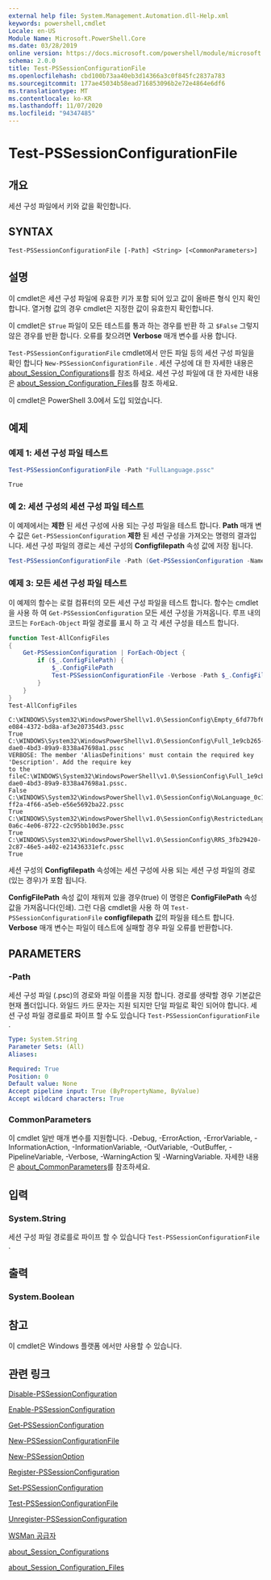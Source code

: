 ```yaml
---
external help file: System.Management.Automation.dll-Help.xml
keywords: powershell,cmdlet
Locale: en-US
Module Name: Microsoft.PowerShell.Core
ms.date: 03/28/2019
online version: https://docs.microsoft.com/powershell/module/microsoft.powershell.core/test-pssessionconfigurationfile?view=powershell-7&WT.mc_id=ps-gethelp
schema: 2.0.0
title: Test-PSSessionConfigurationFile
ms.openlocfilehash: cbd100b73aa40eb3d14366a3c0f845fc2837a783
ms.sourcegitcommit: 177ae45034b58ead716853096b2e72e4864e6df6
ms.translationtype: MT
ms.contentlocale: ko-KR
ms.lasthandoff: 11/07/2020
ms.locfileid: "94347485"
---
```

# Test-PSSessionConfigurationFile

## 개요
세션 구성 파일에서 키와 값을 확인합니다.

## SYNTAX

```
Test-PSSessionConfigurationFile [-Path] <String> [<CommonParameters>]
```

## 설명

이 cmdlet은 세션 구성 파일에 유효한 키가 포함 되어 있고 값이 올바른 형식 인지 확인 합니다. 열거형 값의 경우 cmdlet은 지정한 값이 유효한지 확인합니다.

이 cmdlet은 `$True` 파일이 모든 테스트를 통과 하는 경우를 반환 하 고 `$False` 그렇지 않은 경우를 반환 합니다. 오류를 찾으려면 **Verbose** 매개 변수를 사용 합니다.

`Test-PSSessionConfigurationFile` cmdlet에서 만든 파일 등의 세션 구성 파일을 확인 합니다 `New-PSSessionConfigurationFile` . 세션 구성에 대 한 자세한 내용은 [about_Session_Configurations](About/about_Session_Configurations.md)를 참조 하세요. 세션 구성 파일에 대 한 자세한 내용은 [about_Session_Configuration_Files](About/about_Session_Configuration_Files.md)를 참조 하세요.

이 cmdlet은 PowerShell 3.0에서 도입 되었습니다.

## 예제

### 예제 1: 세션 구성 파일 테스트

```powershell
Test-PSSessionConfigurationFile -Path "FullLanguage.pssc"
```

```Output
True
```

### 예 2: 세션 구성의 세션 구성 파일 테스트

이 예제에서는 **제한** 된 세션 구성에 사용 되는 구성 파일을 테스트 합니다.
**Path** 매개 변수 값은 `Get-PSSessionConfiguration` **제한** 된 세션 구성을 가져오는 명령의 결과입니다. 세션 구성 파일의 경로는 세션 구성의 **Configfilepath** 속성 값에 저장 됩니다.

```powershell
Test-PSSessionConfigurationFile -Path (Get-PSSessionConfiguration -Name Restricted).ConfigFilePath
```

### 예제 3: 모든 세션 구성 파일 테스트

이 예제의 함수는 로컬 컴퓨터의 모든 세션 구성 파일을 테스트 합니다. 함수는 cmdlet을 사용 하 여 `Get-PSSessionConfiguration` 모든 세션 구성을 가져옵니다. 루프 내의 코드는 `ForEach-Object` 파일 경로를 표시 하 고 각 세션 구성을 테스트 합니다.

```powershell
function Test-AllConfigFiles
{
    Get-PSSessionConfiguration | ForEach-Object {
        if ($_.ConfigFilePath) {
            $_.ConfigFilePath
            Test-PSSessionConfigurationFile -Verbose -Path $_.ConfigFilePath
        }
    }
}
Test-AllConfigFiles
```

```Output
C:\WINDOWS\System32\WindowsPowerShell\v1.0\SessionConfig\Empty_6fd77bf6-e084-4372-bd8a-af3e207354d3.pssc
True
C:\WINDOWS\System32\WindowsPowerShell\v1.0\SessionConfig\Full_1e9cb265-dae0-4bd3-89a9-8338a47698a1.pssc
VERBOSE: The member 'AliasDefinitions' must contain the required key 'Description'. Add the require key
to the fileC:\WINDOWS\System32\WindowsPowerShell\v1.0\SessionConfig\Full_1e9cb265-dae0-4bd3-89a9-8338a47698a1.pssc.
False
C:\WINDOWS\System32\WindowsPowerShell\v1.0\SessionConfig\NoLanguage_0c115179-ff2a-4f66-a5eb-e56e5692ba22.pssc
True
C:\WINDOWS\System32\WindowsPowerShell\v1.0\SessionConfig\RestrictedLang_b6bd9474-0a6c-4e06-8722-c2c95bb10d3e.pssc
True
C:\WINDOWS\System32\WindowsPowerShell\v1.0\SessionConfig\RRS_3fb29420-2c87-46e5-a402-e21436331efc.pssc
True
```

세션 구성의 **Configfilepath** 속성에는 세션 구성에 사용 되는 세션 구성 파일의 경로 (있는 경우)가 포함 됩니다.

**ConfigFilePath** 속성 값이 채워져 있을 경우(true) 이 명령은 **ConfigFilePath** 속성 값을 가져옵니다(인쇄). 그런 다음 cmdlet을 사용 하 여 `Test-PSSessionConfigurationFile` **configfilepath** 값의 파일을 테스트 합니다. **Verbose** 매개 변수는 파일이 테스트에 실패할 경우 파일 오류를 반환합니다.

## PARAMETERS

### -Path

세션 구성 파일 (.psc)의 경로와 파일 이름을 지정 합니다. 경로를 생략할 경우 기본값은 현재 폴더입니다. 와일드 카드 문자는 지원 되지만 단일 파일로 확인 되어야 합니다. 세션 구성 파일 경로를로 파이프 할 수도 있습니다 `Test-PSSessionConfigurationFile` .

```yaml
Type: System.String
Parameter Sets: (All)
Aliases:

Required: True
Position: 0
Default value: None
Accept pipeline input: True (ByPropertyName, ByValue)
Accept wildcard characters: True
```

### CommonParameters

이 cmdlet 일반 매개 변수를 지원합니다. -Debug, -ErrorAction, -ErrorVariable, -InformationAction, -InformationVariable, -OutVariable, -OutBuffer, -PipelineVariable, -Verbose, -WarningAction 및 -WarningVariable. 자세한 내용은 [about_CommonParameters](https://go.microsoft.com/fwlink/?LinkID=113216)를 참조하세요.

## 입력

### System.String

세션 구성 파일 경로를로 파이프 할 수 있습니다 `Test-PSSessionConfigurationFile` .

## 출력

### System.Boolean

## 참고

이 cmdlet은 Windows 플랫폼 에서만 사용할 수 있습니다.

## 관련 링크

[Disable-PSSessionConfiguration](Disable-PSSessionConfiguration.md)

[Enable-PSSessionConfiguration](Enable-PSSessionConfiguration.md)

[Get-PSSessionConfiguration](Get-PSSessionConfiguration.md)

[New-PSSessionConfigurationFile](New-PSSessionConfigurationFile.md)

[New-PSSessionOption](New-PSSessionOption.md)

[Register-PSSessionConfiguration](Register-PSSessionConfiguration.md)

[Set-PSSessionConfiguration](Set-PSSessionConfiguration.md)

[Test-PSSessionConfigurationFile](Test-PSSessionConfigurationFile.md)

[Unregister-PSSessionConfiguration](Unregister-PSSessionConfiguration.md)

[WSMan 공급자](../Microsoft.WsMan.Management/About/about_WSMan_Provider.md)

[about_Session_Configurations](About/about_Session_Configurations.md)

[about_Session_Configuration_Files](About/about_Session_Configuration_Files.md)
